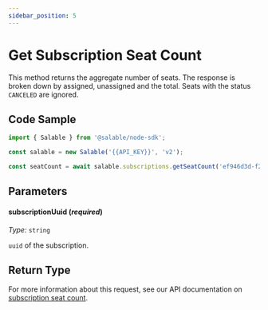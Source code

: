 ```yaml
---
sidebar_position: 5
---
```


# Get Subscription Seat Count

This method returns the aggregate number of seats. The response is broken down by assigned, unassigned and the total. Seats with the status `CANCELED` are ignored.

## Code Sample

```typescript
import { Salable } from '@salable/node-sdk';

const salable = new Salable('{{API_KEY}}', 'v2');

const seatCount = await salable.subscriptions.getSeatCount('ef946d3d-f2fa-46f2-96d3-d67162540493');
```

## Parameters

#### subscriptionUuid (_required_)

_Type:_ `string`

`uuid` of the subscription.

## Return Type

For more information about this request, see our API documentation on [subscription seat count](https://docs.salable.app/api/v2#tag/Subscriptions/operation/getSubscriptionSeatCount).
